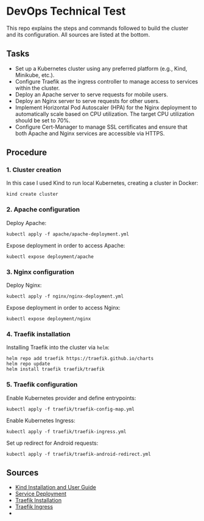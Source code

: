 # DevOps Technical Test

This repo explains the steps and commands followed to build the cluster and its configuration.
All sources are listed at the bottom. 

## Tasks
- Set up a Kubernetes cluster using any preferred platform (e.g., Kind, Minikube, etc.).
- Configure Traefik as the ingress controller to manage access to services within the cluster.
- Deploy an Apache server to serve requests for mobile users.
- Deploy an Nginx server to serve requests for other users.
- Implement Horizontal Pod Autoscaler (HPA) for the Nginx deployment to automatically scale based on CPU utilization. The target CPU utilization should be set to 70%.
- Configure Cert-Manager to manage SSL certificates and ensure that both Apache and Nginx services are accessible via HTTPS.

## Procedure

### 1. Cluster creation

In this case I used Kind to run local Kubernetes, creating a cluster in Docker:
```
kind create cluster
```

### 2. Apache configuration

Deploy Apache:
```
kubectl apply -f apache/apache-deployment.yml
```

Expose deployment in order to access Apache:
```
kubectl expose deployment/apache
```

### 3. Nginx configuration

Deploy Nginx:
```
kubectl apply -f nginx/nginx-deployment.yml
```

Expose deployment in order to access Nginx:
```
kubectl expose deployment/nginx
```

### 4. Traefik installation

Installing Traefik into the cluster via `helm`:
```
helm repo add traefik https://traefik.github.io/charts
helm repo update
helm install traefik traefik/traefik
```

### 5. Traefik configuration

Enable Kubernetes provider and define entrypoints:
```
kubectl apply -f traefik/traefik-config-map.yml
```

Enable Kubernetes Ingress:
```
kubectl apply -f traefik/traefik-ingress.yml
```

Set up redirect for Android requests:
```
kubectl apply -f traefik/traefik-android-redirect.yml
```


## Sources

- [Kind Installation and User Guide](https://kind.sigs.k8s.io/)
- [Service Deployment](https://kubernetes.io/docs/tutorials/services/connect-applications-service/)
- [Traefik Installation](https://doc.traefik.io/traefik/getting-started/install-traefik/)
- [Traefik Ingress](https://doc.traefik.io/traefik/providers/kubernetes-ingress/)
- []()
